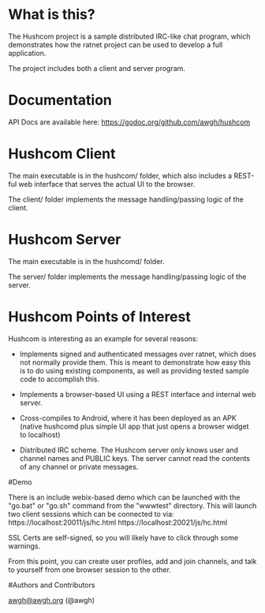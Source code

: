 # What is this?

The Hushcom project is a sample distributed IRC-like chat program, which demonstrates how the ratnet project can be used to develop a full application.

The project includes both a client and server program.

# Documentation

API Docs are available here: https://godoc.org/github.com/awgh/hushcom

# Hushcom Client

The main executable is in the hushcom/ folder, which also includes a REST-ful web interface that serves the actual UI to the browser.

The client/ folder implements the message handling/passing logic of the client.

# Hushcom Server

The main executable is in the hushcomd/ folder.

The server/ folder implements the message handling/passing logic of the server.

# Hushcom Points of Interest

Hushcom is interesting as an example for several reasons:

  - Implements signed and authenticated messages over ratnet, which does not normally provide them. This is meant to demonstrate how easy this is to do using existing components, as well as providing tested sample code to accomplish this.

  - Implements a browser-based UI using a REST interface and internal web server.

  - Cross-compiles to Android, where it has been deployed as an APK (native hushcomd plus simple UI app that just opens a browser widget to localhost)

  - Distributed IRC scheme. The Hushcom server only knows user and channel names and PUBLIC keys. The server cannot read the contents of any channel or private messages.

#Demo

There is an include webix-based demo which can be launched with the "go.bat" or "go.sh" command from the "wwwtest" directory. This will launch two client sessions which can be connected to via: https://localhost:20011/js/hc.html https://localhost:20021/js/hc.html

SSL Certs are self-signed, so you will likely have to click through some warnings.

From this point, you can create user profiles, add and join channels, and talk to yourself from one browser session to the other.

#Authors and Contributors

awgh@awgh.org (@awgh)